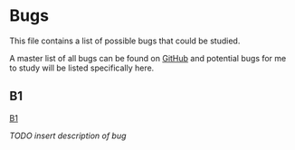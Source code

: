 Bugs
===

This file contains a list of possible bugs that could be studied. 

A master list of all bugs can be found on 
[GitHub](https://github.com/AliveToolkit/alive2/blob/master/BugList.md)
and potential bugs for me to study will be listed specifically here.

B1
--

[B1](https://bugs.llvm.org/show_bug.cgi?id=42198)

*TODO insert description of bug*
